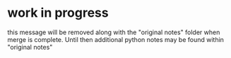 # work in progress
this message will be removed along with the "original notes" folder when merge is complete.
Until then additional python notes may be found within "original notes"
